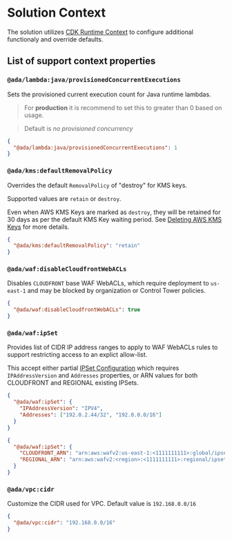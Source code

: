 # Solution Context

The solution utilizes [CDK Runtime Context](https://docs.aws.amazon.com/cdk/v2/guide/context.html) to configure additional functionaly and override defaults.

## List of support context properties

### `@ada/lambda:java/provisionedConcurrentExecutions`

Sets the provisioned current execution count for Java runtime lambdas.

> For **production** it is recommend to set this to greater than 0 based on usage.

> Default is _no provisioned concurrency_

```json
{
  "@ada/lambda:java/provisionedConcurrentExecutions": 1
}
```

### `@ada/kms:defaultRemovalPolicy`

Overrides the default `RemovalPolicy` of "destroy" for KMS keys.

Supported values are `retain` or `destroy`.

Even when AWS KMS Keys are marked as `destroy`, they will be retained for 30 days as per the default KMS Key waiting period. See [Deleting AWS KMS Keys](https://docs.aws.amazon.com/kms/latest/developerguide/deleting-keys.html) for more details.

```json
{
  "@ada/kms:defaultRemovalPolicy": "retain"
}
```

### `@ada/waf:disableCloudfrontWebACLs`

Disables `CLOUDFRONT` base WAF WebACLs, which require deployment to `us-east-1` and may be blocked by organization or Control Tower policies.

```json
{
  "@ada/waf:disableCloudfrontWebACLs": true
}
```

### `@ada/waf:ipSet`

Provides list of CIDR IP address ranges to apply to WAF WebACLs rules to support restricting access to an explict allow-list.

This accept either partial [IPSet Configuration](https://docs.aws.amazon.com/AWSCloudFormation/latest/UserGuide/aws-resource-wafv2-ipset.html)
which requires `IPAddressVersion` and `Addresses` properties, or ARN values for both CLOUDFRONT and REGIONAL existing IPSets.

```json
{
  "@ada/waf:ipSet": {
    "IPAddressVersion": "IPV4",
    "Addresses": ["192.0.2.44/32", "192.0.0.0/16"]
  }
}
```

```json
{
  "@ada/waf:ipSet": {
    "CLOUDFRONT_ARN": "arn:aws:wafv2:us-east-1:<1111111111>:global/ipset/<IPSetName>/<ipset-uuid>",
    "REGIONAL_ARN": "arn:aws:wafv2:<region>:<1111111111>:regional/ipset/A<IPSetName>/<ipset-uuid>"
  }
}
```

### `@ada/vpc:cidr`

Customize the CIDR used for VPC. Default value is `192.168.0.0/16`

```json
{
  "@ada/vpc:cidr": "192.168.0.0/16"
}
```
